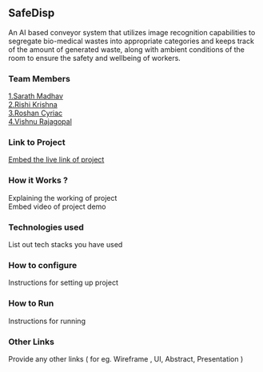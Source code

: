 ## SafeDisp
An AI based conveyor system that utilizes image recognition capabilities to segregate bio-medical wastes into appropriate categories and keeps track of the amount of generated waste, along with ambient conditions of the room to ensure the safety and wellbeing of workers. 

### Team Members
[1.Sarath Madhav](https://github.com/Pseudozoid)   
[2.Rishi Krishna ](https://github.com/Rishi-k-s)   
[3.Roshan Cyriac](https://github.com/RoshanCy85)   
[4.Vishnu Rajagopal](https://github.com/Vishnudrm)   

### Link to Project
[Embed the live link of project](live_link)

### How it Works ?
Explaining the working of project  
Embed video of project demo

### Technologies used
List out tech stacks you have used

### How to configure
Instructions for setting up project

### How to Run
Instructions for running

### Other Links
Provide any other links ( for eg. Wireframe , UI, Abstract, Presentation )
